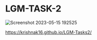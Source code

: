 # LGM-TASK-2
![Screenshot 2023-05-15 192525](https://github.com/krishnak16/LGM-Tasks2/assets/127647086/5c02ac1d-0835-4f30-8cc0-35fd597c18e4)



https://krishnak16.github.io/LGM-Tasks2/
